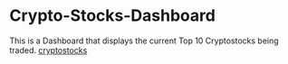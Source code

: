 # Crypto-Stocks-Dashboard
This is a Dashboard that displays the current Top 10 Cryptostocks being traded.
[cryptostocks](https://user-images.githubusercontent.com/25004712/156850914-b7c11746-2b17-4b1c-9f6c-7330c1b66a71.png)
